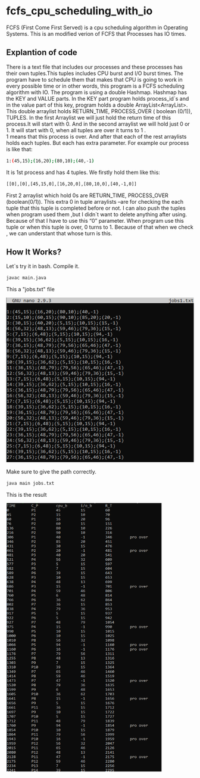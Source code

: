 # fcfs_cpu_scheduling_with_io
FCFS (First Come First Served) is a cpu scheduling algorithm in Operating Systems. This is an modified verion of FCFS that Processes has IO times.

## Explantion of code

There is a text file that includes our processes and these processes has their own tuples.This tuples includes CPU burst and I/O burst times. The program have to schedule them that makes that CPU is going to work in every possible time or in other words, this program is a FCFS scheduling algorithm with IO.
The program is using a double Hashmap. Hashmap has the KEY and VALUE parts. In the KEY part program holds process_id`s and in the value part of this key, program holds a double ArrayList<ArrayList<Integer>>. This double arraylist holds RETURN_TIME, PROCESS_OVER ( boolean (0/1)), TUPLES.
In the first Arraylist we will just hold the return time of this process.It will start with 0. And in the second arraylist we will hold just 0 or 1. It will start with 0, when all tuples are over it turns to 1 .   
1 means that this process is over. And after that each of the rest arraylists holds each tuples. But each has extra parameter. For example our process is like that: 

```bash
1:(45,15);(16,20);(80,10);(40,-1)
```

It is 1st process and has 4 tuples. We firstly hold them like this:

```bash
[[0],[0],[45,15,0],[16,20,0],[80,10,0],[40,-1,0]]
```
First 2 arraylist which hold 0s are RETURN_TIME, PROCESS_OVER (boolean(0/1)).  This extra 0 in tuple arraylists –are for checking the each tuple that this tuple is completed before or not. I can also push the tuples when program used them ,but I didn`t want to delete anything after using. Because of that I have to use this “0” parameter. When program use this tuple or when this tuple is over, 0 turns to 1. Because of that when we check , we can understant that whose turn is this.


## How It Works?

Let`s try it in bash.
Compile it.
```bash
javac main.java
```

This a "jobs.txt" file

![](images/jobs.png)

Make sure to give the path correctly.
```bash
java main jobs.txt
```

This is the result 

![](images/result.png)











